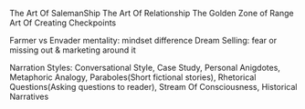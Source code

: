 The Art Of SalemanShip
The Art Of Relationship
The Golden Zone of Range
Art Of Creating Checkpoints

Farmer vs Envader mentality: mindset difference
Dream Selling: fear or missing out & marketing around it


Narration Styles: Conversational Style, Case Study, Personal Anigdotes, Metaphoric Analogy, Paraboles(Short fictional stories), Rhetorical Questions(Asking questions to reader), Stream Of Consciousness, Historical Narratives